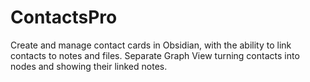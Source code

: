 # ContactsPro
Create and manage contact cards in Obsidian, with the ability to link contacts to notes and files. Separate Graph View turning contacts into nodes and showing their linked notes.
